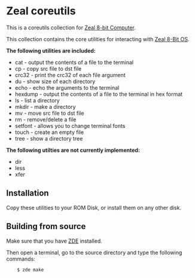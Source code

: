 # Zeal coreutils

This is a coreutils collection for [Zeal 8-bit Computer](https://zeal8bit.com/).

This collection contains the core utilities for interacting with [Zeal 8-Bit OS](https://github.com/Zeal8bit/Zeal-8-bit-OS/).

**The following utilities are included:**

* cat - output the contents of a file to the terminal
* cp - copy src file to dst file
* crc32 - print the crc32 of each file argument
* du - show size of each directory
* echo - echo the arguments to the terminal
* hexdump - output the contents of a file to the terminal in hex format
* ls - list a directory
* mkdir - make a directory
* mv - move src file to dst file
* rm - remove/delete a file
* setfont - allows you to change terminal fonts
* touch - create an empty file
* tree - show a directory tree

**The following utilties are not currently implemented:**

* dir
* less
* xfer

## Installation

Copy these utilities to your ROM Disk, or install them on any other disk.

## Building from source

Make sure that you have [ZDE](https://github.com/zoul0813/zeal-dev-environment) installed.

Then open a terminal, go to the source directory and type the following commands:

```shell
    $ zde make
```
